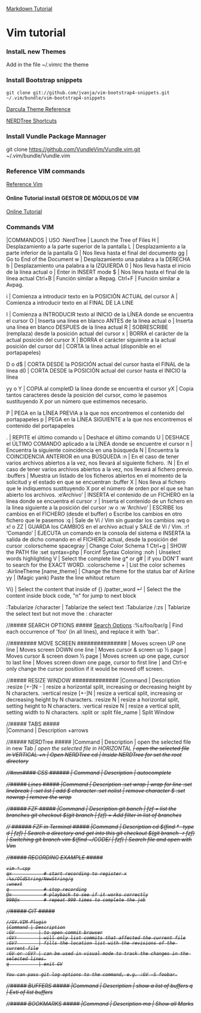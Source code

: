 [Markdown Tutorial](https://github.com/adam-p/markdown-here/wiki/Markdown-Cheatsheet#links)
# Vim tutorial
### InstalL new Themes
Add in the file ~/.vimrc the theme
### Install Bootstrap snippets
```console
git clone git://github.com/jvanja/vim-bootstrap4-snippets.git ~/.vim/bundle/vim-bootstrap4-snippets

```

[Darcula Theme Reference](https://github.com/doums/darcula)

[NERDTree Shortcuts](https://www.cheatography.com/stepk/cheat-sheets/vim-nerdtree/)

### Install Vundle Package Mannager
git clone https://github.com/VundleVim/Vundle.vim.git ~/.vim/bundle/Vundle.vim

### Reference VIM commands
[Reference Vim ](https://www.cs.oberlin.edu/~kuperman/help/vim/home.html)

#### Online Tutorial install GESTOR DE MÓDULOS DE VIM
[Online Tutorial](https://voragine.net/linux/instalar-vundle-gestor-modulos-vim)

### Commands VIM
|COMMANDOS                     | USO
:NerdTree                      | Launch the Tree of Files
H                              | Desplazamiento a la parte superior de la pantalla
L                              | Desplazamiento a la parte inferior de la pantalla
G                              | Nos lleva hasta el final del documento
gg                             | Go to End of the Document
w                              | Desplazamiento una palabra a la DERECHA
b                              | Desplazamiento una palabra a la IZQUIERDA
0                              | Nos lleva hasta el inicio de la línea actual
o                              | Enter in INSERT mode
$                              | Nos lleva hasta el final de la línea actual
Ctrl+B                         | Función similar a Repag.
Ctrl+F                         | Función similar a Avpag.

i                              | Comienza a introducir texto en la POSICIÓN ACTUAL del cursor
A                              | Comienza a introducir texto en al FINAL DE LA LINE

I                              | Comienza a INTRODUCIR texto al INICIO de la LÍNEA donde se encuentra el cursor
O                              | Inserta una línea en blanco ANTES de la línea actual
o                              | Inserta una línea en blanco DESPUES de la línea actual
R                              | SOBRESCRIBE (remplaza) desde la posición actual del cursor
x                              | BORRA el carácter de la actual posición del cursor
X                              | BORRA el carácter siguiente a la actual posición del cursor
dd                             | CORTA la línea actual (disponible en el portapapeles)

D o d$                         | CORTA DESDE la POSICIÓN actual del cursor hasta el FINAL de la línea
d0                             | CORTA DESDE la POSICIÓN actual del cursor hasta el INICIO la línea

yy o Y                         | COPIA al completD la línea donde se encuentra el cursor
yX                             | Copia tantos caracteres desde la posición del cursor, como le pasemos sustituyendo X por un número que estimemos necesario.

P                              | PEGA en la LÍNEA PREVIA a la que nos encontremos el contenido del portapapeles
p                              | PEGA en la LÍNEA SIGUIENTE a la que nos encontremos el contenido del portapapeles

.                              | REPITE el último comando
u                              | Deshace el último comando
U                              | DESHACE el ÚLTIMO COMANDO aplicado a la LÍNEA donde se encuentre el cursor
n                              | Encuentra la siguiente coincidencia en una búsqueda
N                              | Encuentra la COINCIDENCIA ANTERIOR en una BÚSQUEDA
:n                             | En el caso de tener varios archivos abiertos a la vez, nos llevará al siguiente fichero.
:N                             | En el caso de tener varios archivos abiertos a la vez, nos llevará al fichero previo.
:buffers                       | Muestra un listado de los ficheros abiertos en el momento de la solicitud y el estado en que se encuentran
:buffer X                      | Nos lleva al fichero que le indiquemos sustituyendo X por el número de orden por el que se han abierto los archivos.
:e‘Archivo’                    | INSERTA el contenido de un FICHERO en la línea donde se encuentra el cursor
:r                             | Inserta el contenido de un fichero en la línea siguiente a la posición del cursor
:w o :w ‘Archivo’              | ESCRIBE los cambios en el FICHERO (desde el buffer) o Escribe los cambios en otro fichero que le pasemos
:q                             | Sale de Vi / Vim sin guardar los cambios
:wq o x! o ZZ                  | GUARDA los CAMBIOS en el archivo actual y SALE de Vi / Vim.
:r! ‘Comando’                  | EJECUTA un comando en la consola del sistema e INSERTA la salida de dicho comando en el FICHERO actual, desde la posición del cursor
:colorscheme spacegray         | Change Color Schema
1 Ctrl+g                       | SHOW the PATH file
:set syntax=php                | Forcinf Syntax Coloring
:noh                           | Unselect words highlighting
V                              | Select the complete line
g* or g#                       | if you DON'T want to search for the EXACT WORD.
:colorscheme <C>+<d>           | List the color schemes
:AirlineTheme [name_theme]     | Change the theme for the status bar of Airline
yy                             | (Magic yank) Paste the line whitout return

Vi}                            | Select the content that inside of {}
<VISUAL-LINE>/patter_word ↵    | Select the the content inside block code, "n" for jump to next block 

<VISUAL>:Tabularize /character | Tablarize the select text
<VISUAL>:Tabularize /:zs       | Tablarize the select text but not move the : character

//##### SEARCH OPTIONS #####
[Search Options](https://vim.fandom.com/wiki/Search_and_replace)
:%s/foo/bar/g  | Find each occurrence of 'foo' (in all lines), and replace it with 'bar'.

//######## MOVE SCREEN ###############
<Ctrl-y> | Moves screen UP one line
<Ctrl-e> | Moves screen DOWN one line
<Ctrl-u> | Moves cursor & screen up ½ page
<Ctrl-d> | Moves cursor & screen down ½ page
<Ctrl-b> | Moves screen up one page, cursor to last line
<Ctrl-f> | Moves screen down one page, cursor to first line
<Ctrl-y> | and Ctrl-e only change the cursor position if it would be moved off screen.

//##### RESIZE WINDOW ##############
|Command | Description
:resize [+-]N -            | resize a horizontal split, increasing or decreasing height by N characters.
:vertical resize [+-]N     | resize a vertical split, increasing or decreasing height by N characters.
:resize N                  | resize a horizontal split, setting height to N characters.
:vertical resize N         | resize a vertical split, setting width to N characters.
:split or :split file_name | Split Window

//##### TABS #####      
|Command | Description
<C-t>+arrows

//##### NERDTree #####
|Command | Description
<t>        | open the selected file in new Tab
<i>        | open the selected file in HORIZONTAL
<s>        | open the selected file in VERTICAL
<leader>+n | Open NERDTree
cd         | Inside NERDTree for set the root directory

//#mm#### CSS ######
| Command      | Description
<C-x><C-o> | autocomplete

 //##### Lines #####
|Command | Description
:set wrap      | wrap for line
:set linebreak |
:set list      | add $ character
:set nolist    | remove character $
:set nowrap    | remove the wrap

//##### FZF #####
|Command | Description
git banch                 | fzf = list the branches
git checkout $(git branch | fzf) = Add filter in list of branches

// ###### FZF in Terminal #####
|Command | Description
cd $(find * -type d | fzf)        |   Search a directory and get into this
git checkout $(git branch -r fzf) |   Switching git branch
vim $(find ~/CODE/ | fzf)         |   Search file and open with Vim

//##### RECORDING EXAMPLE #####
```
vim *.cpp
qx            # start recording to register x
:%s/OldString/NewString/g
:wnext
q             # stop recording
@x            # playback to see if it works correctly
999@x         # repeat 999 times to complete the job
```

//##### GIT #####
```
//GV.VIM Plugin
|Command | Description
:GV         | to open commit browser
:GV!        | will only list commits that affected the current file
:GV?        | fills the location list with the revisions of the current file
:GV or :GV? | can be used in visual mode to track the changes in the selected lines.
q           | exit GV

You can pass git log options to the command, e.g. :GV -S foobar.
```

//##### BUFFERS #####
|Command | Description
<C-b> | show a list of buffers
q     | Exti of list buffers

//##### BOOKMARKS #####
|Command | Description
ma | Show all Marks

